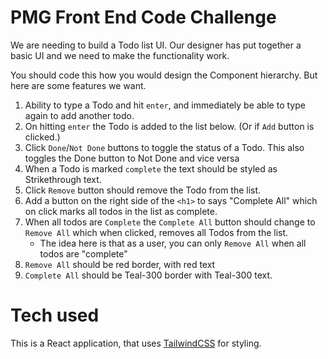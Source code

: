 # PMG Front End Code Challenge

We are needing to build a Todo list UI. Our designer has put together a basic UI and we need to make the functionality work.

You should code this how you would design the Component hierarchy. But here are some features we want.

1. Ability to type a Todo and hit `enter`, and immediately be able to type again to add another todo.
3. On hitting `enter` the Todo is added to the list below. (Or if `Add` button is clicked.)
4. Click `Done`/`Not Done` buttons to toggle the status of a Todo. This also toggles the Done button to Not Done and vice versa
5. When a Todo is marked `complete` the text should be styled as Strikethrough text.
6. Click `Remove` button should remove the Todo from the list.
7. Add a button on the right side of the `<h1>` to says "Complete All" which on click marks all todos in the list as complete.
8. When all todos are `Complete` the `Complete All` button should change to `Remove All` which when clicked, removes all Todos from the list.
    - The idea here is that as a user, you can only `Remove All` when all todos are "complete"
9. `Remove All` should be red border, with red text
10. `Complete All` should be Teal-300 border with Teal-300 text.


# Tech used

This is a React application, that uses [TailwindCSS](https://tailwindcss.com) for styling.
